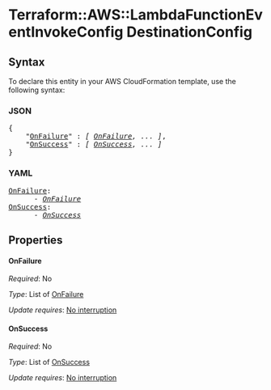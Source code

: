 # Terraform::AWS::LambdaFunctionEventInvokeConfig DestinationConfig

## Syntax

To declare this entity in your AWS CloudFormation template, use the following syntax:

### JSON

<pre>
{
    "<a href="#onfailure" title="OnFailure">OnFailure</a>" : <i>[ <a href="destinationconfig-onfailure.md">OnFailure</a>, ... ]</i>,
    "<a href="#onsuccess" title="OnSuccess">OnSuccess</a>" : <i>[ <a href="destinationconfig-onsuccess.md">OnSuccess</a>, ... ]</i>
}
</pre>

### YAML

<pre>
<a href="#onfailure" title="OnFailure">OnFailure</a>: <i>
      - <a href="destinationconfig-onfailure.md">OnFailure</a></i>
<a href="#onsuccess" title="OnSuccess">OnSuccess</a>: <i>
      - <a href="destinationconfig-onsuccess.md">OnSuccess</a></i>
</pre>

## Properties

#### OnFailure

_Required_: No

_Type_: List of <a href="destinationconfig-onfailure.md">OnFailure</a>

_Update requires_: [No interruption](https://docs.aws.amazon.com/AWSCloudFormation/latest/UserGuide/using-cfn-updating-stacks-update-behaviors.html#update-no-interrupt)

#### OnSuccess

_Required_: No

_Type_: List of <a href="destinationconfig-onsuccess.md">OnSuccess</a>

_Update requires_: [No interruption](https://docs.aws.amazon.com/AWSCloudFormation/latest/UserGuide/using-cfn-updating-stacks-update-behaviors.html#update-no-interrupt)

